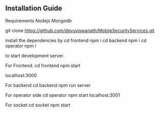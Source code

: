 ## Installation Guide

Requirements
Nodejs
Mongodb

git clone https://github.com/devuviswanath/MobileSecurityServices.git

install the dependencies by
cd frontend
npm i
cd backend
npm i
cd operator
npm i

to start development server.

For Frontend.
cd frontend
npm start

localhost:3000

For backend
cd backend
npm run server

For operator side
cd operator
npm start
localhost:3001

For socket
cd socket
npm start
